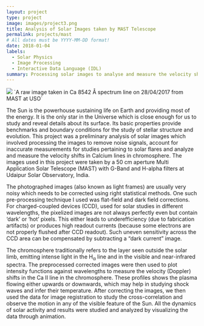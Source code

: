 ```yaml
---
layout: project
type: project
image: images/project3.png
title: Analysis of Solar Images taken by MAST Telescope
permalink: projects/mast
# All dates must be YYYY-MM-DD format!
date: 2018-01-04
labels:
  - Solar Physics
  - Image Processing
  - Interactive Data Language (IDL)
summary: Processing solar images to analyse and measure the velocity shifts in Calcium lines in chromosphere.
---
```


<!---<img class="ui medium right floated rounded image" src="../images/project3.png">-->

<img class="ui image" src="{{ site.baseurl }}/images/project3.png">
`A raw image taken in Ca 8542 Å spectrum line on 28/04/2017 from MAST at USO`


The Sun is the powerhouse sustaining life on Earth and providing most of the energy. It is the only star in the Universe which is close enough for us to study and reveal details about its surface. Its basic properties provide benchmarks and boundary conditions for the study of stellar structure and evolution. This project was a preliminary analysis of solar images which involved processing the images to remove noise signals, account for inaccurate measurements for studies pertaining to solar flares and analyze and measure the velocity shifts in Calcium lines in chromosphere. The images used in this project were taken by a 50 cm aperture Multi Application Solar Telescope (MAST) with G-Band and H-alpha filters at Udaipur Solar Observatory, India. 

The photographed images (also known as light frames) are usually very noisy which needs to be corrected using right statistical methods. One such pre-processing technique I used was flat-field and dark field corrections. For charged-coupled devices (CCD), used for solar studies in different wavelengths, the pixelized images are not always perfectly even but contain ‘dark’ or ‘hot’ pixels. This either leads to underefficiency (due to fabrication artifacts) or produces high readout currents (because some electrons are not properly flushed after CCD readout). Such uneven sensitivity across the CCD area can be compensated by subtracting a “dark current” image.

The chromosphere traditionally refers to the layer seen outside the solar limb, emitting intense light in the H<sub>α</sub> line and in the visible and near-infrared spectra. The preprocessed corrected images were then used to plot intensity functions against wavelengths to measure the velocity (Doppler) shifts in the Ca II line in the chromosphere. These profiles shows the plasma flowing either upwards or downwards, which may help in studying shock waves and infer their temperature. After correcting the images, we then used the data for image registration to study the cross-correlation and observe the motion in any of the visible feature of the Sun. 
All the dynamics of solar activity and results were studied and analyzed by visualizing the data through animation. 


